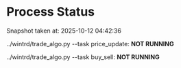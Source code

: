 # Process Status

Snapshot taken at: 2025-10-12 04:42:36

../wintrd/trade_algo.py --task price_update: **NOT RUNNING**

../wintrd/trade_algo.py --task buy_sell: **NOT RUNNING**

